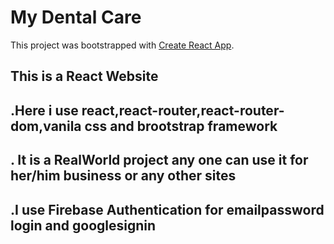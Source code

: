 # My Dental Care

This project was bootstrapped with [Create React App](https://confident-mclean-a0b196.netlify.app/).

## This is a React Website

## .Here i use react,react-router,react-router-dom,vanila css and brootstrap framework

## . It is a RealWorld project any one can use it for her/him business or any other sites

## .I use Firebase Authentication for emailpassword login and googlesignin

